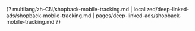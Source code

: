 {? multilang/zh-CN/shopback-mobile-tracking.md | localized/deep-linked-ads/shopback-mobile-tracking.md | pages/deep-linked-ads/shopback-mobile-tracking.md ?}
